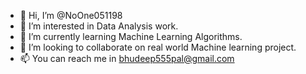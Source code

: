 - 👋 Hi, I’m @NoOne051198
- 👀 I’m interested in Data Analysis work.
- 🌱 I’m currently learning Machine Learning Algorithms.
- 💞️ I’m looking to collaborate on real world Machine learning project.
- 📫 You can reach me in bhudeep555pal@gmail.com

<!---
NoOne051198/NoOne051198 is a ✨ special ✨ repository because its `README.md` (this file) appears on your GitHub profile.
You can click the Preview link to take a look at your changes.
--->
